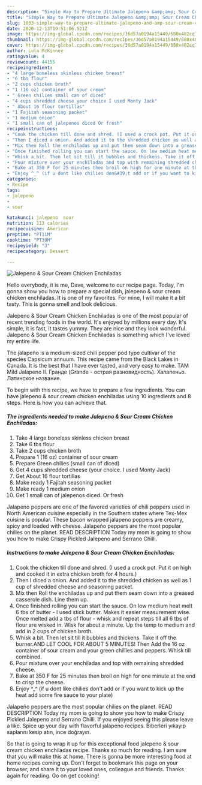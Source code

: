 ```yaml
---
description: "Simple Way to Prepare Ultimate Jalepeno &amp;amp; Sour Cream Chicken Enchiladas"
title: "Simple Way to Prepare Ultimate Jalepeno &amp;amp; Sour Cream Chicken Enchiladas"
slug: 1033-simple-way-to-prepare-ultimate-jalepeno-and-amp-sour-cream-chicken-enchiladas
date: 2020-12-13T19:51:06.521Z
image: https://img-global.cpcdn.com/recipes/36d57a0194a15449/680x482cq70/jalepeno-sour-cream-chicken-enchiladas-recipe-main-photo.jpg
thumbnail: https://img-global.cpcdn.com/recipes/36d57a0194a15449/680x482cq70/jalepeno-sour-cream-chicken-enchiladas-recipe-main-photo.jpg
cover: https://img-global.cpcdn.com/recipes/36d57a0194a15449/680x482cq70/jalepeno-sour-cream-chicken-enchiladas-recipe-main-photo.jpg
author: Lula McKinney
ratingvalue: 4
reviewcount: 44155
recipeingredient:
- "4 large boneless skinless chicken breast"
- "6 tbs flour"
- "2 cups chicken broth"
- "1 (16 oz) container of sour cream"
- " Green chilies small can of diced"
- "4 cups shredded cheese your choice I used Monty Jack"
- " About 16 flour tortillas"
- "1 Fajitah seasoning packet"
- "1 medium onion"
- "1 small can of jalepenos diced Or fresh"
recipeinstructions:
- "Cook the chicken till done and shred. (I used a crock pot. Put it on high and cooked it in extra chicken broth for 4 hours.)"
- "Then I diced a onion. And added it to the shredded chicken as well as 1 cup of shredded cheese and seasoning packet."
- "Mix then Roll the enchiladas up and put them seam down into a greased casserole dish. Line them up."
- "Once finished rolling you can start the sauce. On low medium heat melt 6 tbs of butter - I used stick butter. Makes it easier measurement wise. Once melted add a tbs of flour - whisk and repeat steps till all 6 tbs of flour are wisked in. Wisk for about a minute. Up the temp to medium and add in 2 cups of chicken broth."
- "Whisk a bit. Then let sit till it bubbles and thickens. Take it off the burner.AND LET COOL FOR ABOUT 5 MINUTES! Then Add the 16 oz container of sour cream and your green chillies and peppers. Whisk till combined."
- "Pour mixture over your enchiladas and top with remaining shredded cheese."
- "Bake at 350 F for 25 minutes then broil on high for one minute at the end to crisp the cheese."
- "Enjoy ^_^ (if u dont like chilies don&#39;t add or if you want to kick up the heat add some fire sauce to your plate)"
categories:
- Recipe
tags:
- jalepeno
- 
- sour

katakunci: jalepeno  sour 
nutrition: 113 calories
recipecuisine: American
preptime: "PT11M"
cooktime: "PT30M"
recipeyield: "3"
recipecategory: Dessert

---
```



![Jalepeno &amp; Sour Cream Chicken Enchiladas](https://img-global.cpcdn.com/recipes/36d57a0194a15449/680x482cq70/jalepeno-sour-cream-chicken-enchiladas-recipe-main-photo.jpg)

Hello everybody, it is me, Dave, welcome to our recipe page. Today, I'm gonna show you how to prepare a special dish, jalepeno &amp; sour cream chicken enchiladas. It is one of my favorites. For mine, I will make it a bit tasty. This is gonna smell and look delicious.

Jalepeno &amp; Sour Cream Chicken Enchiladas is one of the most popular of recent trending foods in the world. It's enjoyed by millions every day. It's simple, it is fast, it tastes yummy. They are nice and they look wonderful. Jalepeno &amp; Sour Cream Chicken Enchiladas is something which I've loved my entire life.

The jalapeño is a medium-sized chili pepper pod type cultivar of the species Capsicum annuum. This recipe came from the Black Lakes in Canada. It is the best that I have ever tasted, and very easy to make. TAM Mild Jalapeno II. Гранде (Grande - острая разновидность). Халапеньо. Латинское название.


To begin with this recipe, we have to prepare a few ingredients. You can have jalepeno &amp; sour cream chicken enchiladas using 10 ingredients and 8 steps. Here is how you can achieve that.

<!--inarticleads1-->

##### The ingredients needed to make Jalepeno &amp; Sour Cream Chicken Enchiladas:

1. Take 4 large boneless skinless chicken breast
1. Take 6 tbs flour
1. Take 2 cups chicken broth
1. Prepare 1 (16 oz) container of sour cream
1. Prepare  Green chilies (small can of diced)
1. Get 4 cups shredded cheese (your choice. I used Monty Jack)
1. Get  About 16 flour tortillas
1. Make ready 1 Fajitah seasoning packet
1. Make ready 1 medium onion
1. Get 1 small can of jalepenos diced. Or fresh


Jalapeno peppers are one of the favored varieties of chili peppers used in North American cuisine especially in the Southern states where Tex-Mex cuisine is popular. These bacon wrapped jalapeno poppers are creamy, spicy and loaded with cheese. Jalapeño peppers are the most popular chilies on the planet. READ DESCRIPTION Today my mom is going to show you how to make Crispy Pickled Jalepeno and Serrano Chilli. 

<!--inarticleads2-->

##### Instructions to make Jalepeno &amp; Sour Cream Chicken Enchiladas:

1. Cook the chicken till done and shred. (I used a crock pot. Put it on high and cooked it in extra chicken broth for 4 hours.)
1. Then I diced a onion. And added it to the shredded chicken as well as 1 cup of shredded cheese and seasoning packet.
1. Mix then Roll the enchiladas up and put them seam down into a greased casserole dish. Line them up.
1. Once finished rolling you can start the sauce. On low medium heat melt 6 tbs of butter - I used stick butter. Makes it easier measurement wise. Once melted add a tbs of flour - whisk and repeat steps till all 6 tbs of flour are wisked in. Wisk for about a minute. Up the temp to medium and add in 2 cups of chicken broth.
1. Whisk a bit. Then let sit till it bubbles and thickens. Take it off the burner.AND LET COOL FOR ABOUT 5 MINUTES! Then Add the 16 oz container of sour cream and your green chillies and peppers. Whisk till combined.
1. Pour mixture over your enchiladas and top with remaining shredded cheese.
1. Bake at 350 F for 25 minutes then broil on high for one minute at the end to crisp the cheese.
1. Enjoy ^_^ (if u dont like chilies don&#39;t add or if you want to kick up the heat add some fire sauce to your plate)


Jalapeño peppers are the most popular chilies on the planet. READ DESCRIPTION Today my mom is going to show you how to make Crispy Pickled Jalepeno and Serrano Chilli. If you enjoyed seeing this please leave a like. Spice up your day with flavorful jalapeno recipes. Biberleri yıkayıp saplarını kesip atın, ince doğrayın. 

So that is going to wrap it up for this exceptional food jalepeno &amp; sour cream chicken enchiladas recipe. Thanks so much for reading. I am sure that you will make this at home. There is gonna be more interesting food at home recipes coming up. Don't forget to bookmark this page on your browser, and share it to your loved ones, colleague and friends. Thanks again for reading. Go on get cooking!
